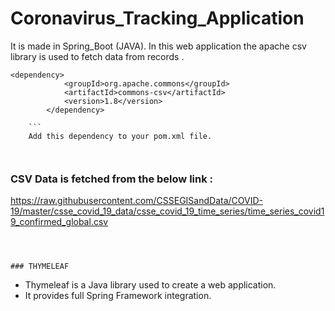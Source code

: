 # Coronavirus_Tracking_Application
It is made in Spring_Boot (JAVA). 
In this web application the apache csv library is used to fetch data from records . 

```
<dependency>
			<groupId>org.apache.commons</groupId>
			<artifactId>commons-csv</artifactId>
			<version>1.8</version>
		</dependency>
    
    ```
    Add this dependency to your pom.xml file. 
    
 
 ```
 ### CSV Data is fetched from the below link :
   
 https://raw.githubusercontent.com/CSSEGISandData/COVID-19/master/csse_covid_19_data/csse_covid_19_time_series/time_series_covid19_confirmed_global.csv
 
 ```
 
 
 
 ### THYMELEAF 
 
 ```
* Thymeleaf is a Java library used to create a web application.
* It provides full Spring Framework integration.
 
 ```
